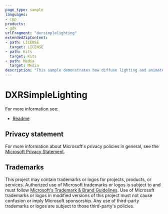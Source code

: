 ```yaml
---
page_type: sample
languages:
- cpp
products:
- gdk
urlFragment: "dxrsimplelighting"
extendedZipContent:
- path: LICENSE
  target: LICENSE
- path: Kits
  target: Kits
- path: Media
  target: Media
description: "This sample demonstrates how diffuse lighting and animated cubes can be rendered with the DirectX Raytracing API on a Xbox Series X|S device."
---
```


# DXRSimpleLighting

For more information see: 
- [Readme](https://github.com/microsoft/Xbox-GDK-Samples/blob/main/Samples/Graphics/DXRSimpleLighting/readme_en-us.md)

## Privacy statement

For more information about Microsoft's privacy policies in general, see the [Microsoft Privacy Statement](https://privacy.microsoft.com/privacystatement/).

## Trademarks

This project may contain trademarks or logos for projects, products, or services. Authorized use of Microsoft trademarks or logos is subject to and must follow [Microsoft's Trademark & Brand Guidelines](https://www.microsoft.com/en-us/legal/intellectualproperty/trademarks/usage/general). Use of Microsoft trademarks or logos in modified versions of this project must not cause confusion or imply Microsoft sponsorship. Any use of third-party trademarks or logos are subject to those third-party's policies.
